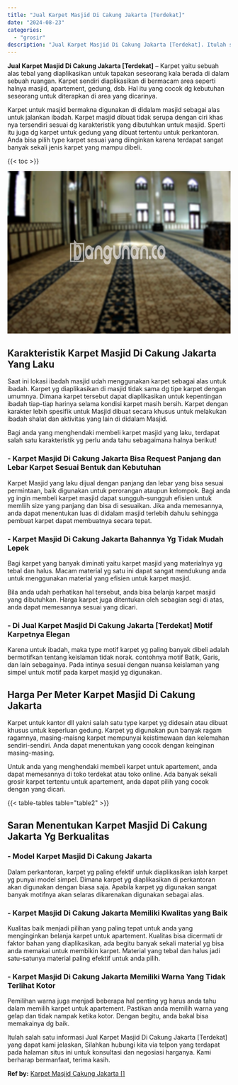 ```yaml
---
title: "Jual Karpet Masjid Di Cakung Jakarta [Terdekat]"
date: "2024-08-23"
categories: 
  - "grosir"
description: "Jual Karpet Masjid Di Cakung Jakarta [Terdekat]. Itulah salah satu informasi Jual Karpet Masjid Di Cakung Jakarta [Terdekat] yang dapat kami jelaskan, Sila..."
---
```


**Jual Karpet Masjid Di Cakung Jakarta \[Terdekat\]** – Karpet yaitu sebuah alas tebal yang diaplikasikan untuk tapakan seseorang kala berada di dalam sebuah ruangan. Karpet sendiri diaplikasikan di bermacam area seperti halnya masjid, apartement, gedung, dsb. Hal itu yang cocok dg kebutuhan seseorang untuk diterapkan di area yang dicarinya.

Karpet untuk masjid bermakna digunakan di didalam masjid sebagai alas untuk jalankan ibadah. Karpet masjid dibuat tidak serupa dengan ciri khas nya tersendiri sesuai dg karakteristik yang dibutuhkan untuk masjid. Sperti itu juga dg karpet untuk gedung yang dibuat tertentu untuk perkantoran. Anda bisa pilih type karpet sesuai yang diinginkan karena terdapat sangat banyak sekali jenis karpet yang mampu dibeli.

{{< toc >}}

![Jual Karpet Masjid Di Cakung Jakarta [Terdekat]](/images/grosir-karpet-murah-72.png)

## Karakteristik Karpet Masjid Di Cakung Jakarta Yang Laku

Saat ini lokasi ibadah masjid udah menggunakan karpet sebagai alas untuk ibadah. Karpet yg diaplikasikan di masjid tidak sama dg tipe karpet dengan umumnya. Dimana karpet tersebut dapat diaplikasikan untuk kepentingan ibadah tiap-tiap harinya selama kondisi karpet masih bersih. Karpet dengan karakter lebih spesifik untuk Masjid dibuat secara khusus untuk melakukan ibadah shalat dan aktivitas yang lain di didalam Masjid.

Bagi anda yang menghendaki membeli karpet masjid yang laku, terdapat salah satu karakteristik yg perlu anda tahu sebagaimana halnya berikut!

### \- Karpet Masjid Di Cakung Jakarta Bisa Request Panjang dan Lebar Karpet Sesuai Bentuk dan Kebutuhan

Karpet Masjid yang laku dijual dengan panjang dan lebar yang bisa sesuai permintaan, baik digunakan untuk perorangan ataupun kelompok. Bagi anda yg ingin membeli karpet masjid dapat sungguh-sungguh efisien untuk memliih size yang panjang dan bisa di sesuaikan. Jika anda memesannya, anda dapat menentukan luas di didalam masjid terlebih dahulu sehingga pembuat karpet dapat membuatnya secara tepat.

### \- Karpet Masjid Di Cakung Jakarta Bahannya Yg Tidak Mudah Lepek

Bagi karpet yang banyak diminati yaitu karpet masjid yang materialnya yg tebal dan halus. Macam material yg satu ini dapat sangat mendukung anda untuk menggunakan material yang efisien untuk karpet masjid.

Bila anda udah perhatikan hal tersebut, anda bisa belanja karpet masjid yang dibutuhkan. Harga karpet juga ditentukan oleh sebagian segi di atas, anda dapat memesannya sesuai yang dicari.

### \- Di Jual Karpet Masjid Di Cakung Jakarta \[Terdekat\] Motif Karpetnya Elegan

Karena untuk ibadah, maka type motif karpet yg paling banyak dibeli adalah bermotifkan tentang keislaman tidak norak. contohnya motif Batik, Garis, dan lain sebagainya. Pada intinya sesuai dengan nuansa keislaman yang simpel untuk motif pada karpet masjid yg digunakan.

## Harga Per Meter Karpet Masjid Di Cakung Jakarta

Karpet untuk kantor dll yakni salah satu type karpet yg didesain atau dibuat khusus untuk keperluan gedung. Karpet yg digunakan pun banyak ragam ragamnya, masing-maisng karpet mempunyai keistimewaan dan kelemahan sendiri-sendiri. Anda dapat menentukan yang cocok dengan keinginan masing-masing.

Untuk anda yang menghendaki membeli karpet untuk apartement, anda dapat memesannya di toko terdekat atau toko online. Ada banyak sekali grosir karpet tertentu untuk apartement, anda dapat pilih yang cocok dengan yang dicari.

{{< table-tables table="table2" >}}

## Saran Menentukan Karpet Masjid Di Cakung Jakarta Yg Berkualitas

### \- Model Karpet Masjid Di Cakung Jakarta

Dalam perkantoran, karpet yg paling efektif untuk diaplikasikan ialah karpet yg punyai model simpel. Dimana karpet yg diaplikasikan di perkantoran akan digunakan dengan biasa saja. Apabila karpet yg digunakan sangat banyak motifnya akan selaras dikarenakan digunakan sebagai alas.

### \- Karpet Masjid Di Cakung Jakarta Memiliki Kwalitas yang Baik

Kualitas baik menjadi pilihan yang paling tepat untuk anda yang menginginkan belanja karpet untuk apartement. Kualitas bisa dicermati dr faktor bahan yang diaplikasikan, ada begitu banyak sekali material yg bisa anda memakai untuk membikin karpet. Material yang tebal dan halus jadi satu-satunya material paling efektif untuk anda pilih.

### \- Karpet Masjid Di Cakung Jakarta Memiliki Warna Yang Tidak Terlihat Kotor

Pemilihan warna juga menjadi beberapa hal penting yg harus anda tahu dalam memilih karpet untuk apartement. Pastikan anda memilih warna yang gelap dan tidak nampak ketika kotor. Dengan begitu, anda bakal bisa memakainya dg baik.

Itulah salah satu informasi Jual Karpet Masjid Di Cakung Jakarta \[Terdekat\] yang dapat kami jelaskan, Silahkan hubungi kita via telpon yang terdapat pada halaman situs ini untuk konsultasi dan negosiasi harganya. Kami berharap bermanfaat, terima kasih.

**Ref by:**  [Karpet Masjid Cakung Jakarta []](https://id.wikipedia.org/wiki/Karpet)
